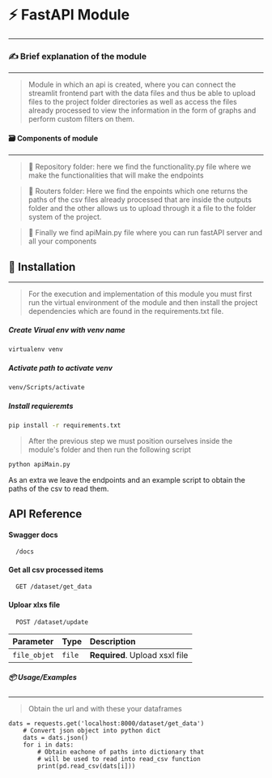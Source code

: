 # ⚡ FastAPI Module
----

### ✍ Brief explanation of the module
----
>Module in which an api is created, where you can connect the streamlit frontend part with the data files and thus be able to upload files to the project folder directories as well as access the files already processed to view the information in the form of graphs and perform custom filters on them.

#### 🗃 Components of module
----
>📁 Repository folder: here we find the functionality.py file where we make the functionalities that will make the endpoints

>📁 Routers folder: Here we find the enpoints which one returns the paths of the csv files already processed that are inside the outputs folder and the other allows us to upload through it a file to the folder system of the project.

>🐍 Finally we find apiMain.py file where you can run fastAPI server and all your components

## 👣 Installation
----

>For the execution and implementation of this module you must first run the virtual environment of the module and then install the project dependencies which are found in the requirements.txt file.

##### Create Virual env with venv name

```bash
virtualenv venv
```

##### Activate path to activate venv

```bash
venv/Scripts/activate
```

##### Install requieremts

```bash
pip install -r requirements.txt
```

>After the previous step we must position ourselves inside the module's folder and then run the following script

```bash
python apiMain.py
```

As an extra we leave the endpoints and an example script to obtain the paths of the csv to read them.

## API Reference

#### Swagger docs

```http
  /docs
```

#### Get all csv processed items

```http
  GET /dataset/get_data
```

#### Uploar xlxs file

```http
  POST /dataset/update
```

|   Parameter  |   Type   | Description                    |
| :--------    | :------- | :----------------------------- |
| `file_objet` |  `file`  | **Required**. Upload xsxl file |


##### 📦 Usage/Examples
-----
>Obtain the url and with these your dataframes

~~~
dats = requests.get('localhost:8000/dataset/get_data')
    # Convert json object into python dict
    dats = dats.json()
    for i in dats:
        # Obtain eachone of paths into dictionary that 
        # will be used to read into read_csv function
        print(pd.read_csv(dats[i]))
~~~